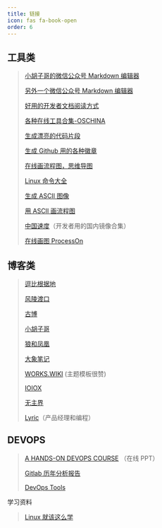 ```yaml
---
title: 链接
icon: fas fa-book-open
order: 6
---
```


## 工具类

> [小胡子哥的微信公众号 Markdown 编辑器](http://md.barretlee.com/)
>
> [另外一个微信公众号 Markdown 编辑器](https://lab.lyric.im/wxformat/)
>
> [好用的开发者文档阅读方式](http://devdocs.io/offline)
>
> [各种在线工具合集-OSCHINA](http://tool.oschina.net)
>
> [生成漂亮的代码片段](https://carbon.now.sh)
>
> [生成 Github 用的各种徽章](http://shields.io/#your-badge)
>
> [在线画流程图，思维导图](https://www.freedgo.com/)
>
> [Linux 命令大全](https://www.linuxcool.com/)
>
> [生成 ASCII 图像](https://onlineasciitools.com/)
>
> [用 ASCII 画流程图](http://asciiflow.com/)
>
> [中国速度](https://china-speed.org.cn/)（开发者用的国内镜像合集）
>
> [在线画图 ProcessOn](https://www.processon.com/)

## 博客类

> [逗比根据地](https://doub.bid)
>
> [风陵渡口](https://thief.one)
>
> [古博](https://www.gubo.org)
>
> [小胡子哥](https://www.barretlee.com/)
>
> [狼和凤凰](https://www.phodal.com/)
>
> [大象笔记](https://www.sunzhongwei.com/)
>
> [WORKS.WIKI](https://works.wiki/) (主题模板很赞)
>
> [IOIOX](https://www.ioiox.com/)
>
> [无主界](https://www.idleleo.com/)
>
> [Lyric](https://lyric.im/)（产品经理和编程）

## DEVOPS

> [A HANDS-ON DEVOPS COURSE](https://nemonik.github.io/hands-on-DevOps/#/) （在线 PPT）
>
> [Gitlab 历年分析报告](https://learn.gitlab.com/c/forrester-wave-cloud-native-ci-cd-2019?x=GVkN_U)
>
> [DevOps Tools](https://github.com/collections/devops-tools)

学习资料

> [Linux 就该这么学](https://www.linuxprobe.com/chapter-00.html)

